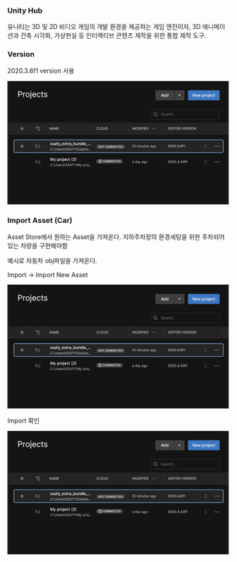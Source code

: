 ### Unity Hub

유니티는 3D 및 2D 비디오 게임의 개발 환경을 제공하는 게임 엔진이자, 3D 애니메이션과 건축 시각화, 가상현실 등 인터랙티브 콘텐츠 제작을 위한 통합 제작 도구.

### Version

2020.3.6f1 version 사용

![image (22).png](이택규/Picture/hub_version.PNG)


###  Import Asset (Car)

Asset Store에서 원하는 Asset을 가져온다.
지하주차장의 환경세팅을 위한 주차되어 있는 차량을 구현해야함

예시로 자동차 obj파일을 가져온다.

Import -> Import New Asset

![image (22).png](이택규/Picture/hub_version.PNG)

Import 확인

![image (22).png](이택규/Picture/hub_version.PNG)
